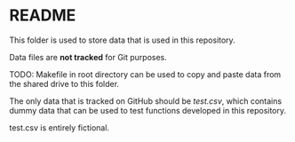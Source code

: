 # README

This folder is used to store data that is used in this repository.

Data files are **not tracked** for Git purposes.

TODO: Makefile in root directory can be used to copy and paste data from the 
shared drive to this folder.

The only data that is tracked on GitHub should be *test.csv*, 
which contains dummy data that can be used to test functions developed in this 
repository. 

test.csv is entirely fictional.